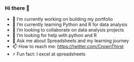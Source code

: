 ### Hi there 👋

- 🔭 I’m currently working on building my portfolio
- 🌱 I’m currently learning Python and R for data analysis
- 👯 I’m looking to collaborate on data analysis projects
- 🤔 I’m looking for help with python and R
- 💬 Ask me about Spreadsheets and my learning journey
- 📫 How to reach me: https://twitter.com/CrownThirst
- ⚡ Fun fact: I excel at spreadsheets
